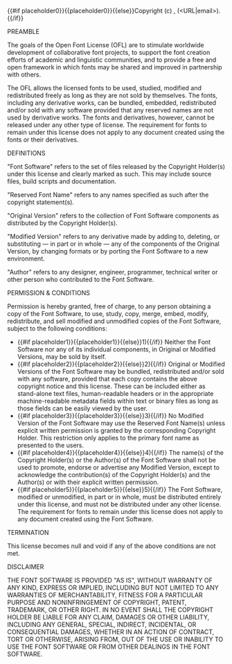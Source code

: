 {{#if placeholder0}}{{placeholder0}}{{else}}Copyright (c) <dates>, <Copyright Holder> (<URL|email>).{{/if}}

PREAMBLE

The goals of the Open Font License (OFL) are to stimulate worldwide development of collaborative font projects, to support the font creation efforts of academic and linguistic communities, and to provide a free and open framework in which fonts may be shared and improved in partnership with others.

The OFL allows the licensed fonts to be used, studied, modified and redistributed freely as long as they are not sold by themselves. The fonts, including any derivative works, can be bundled, embedded, redistributed and/or sold with any software provided that any reserved names are not used by derivative works. The fonts and derivatives, however, cannot be released under any other type of license. The requirement for fonts to remain under this license does not apply to any document created using the fonts or their derivatives.

DEFINITIONS

&quot;Font Software&quot; refers to the set of files released by the Copyright Holder(s) under this license and clearly marked as such. This may include source files, build scripts and documentation.

&quot;Reserved Font Name&quot; refers to any names specified as such after the copyright statement(s).

&quot;Original Version&quot; refers to the collection of Font Software components as distributed by the Copyright Holder(s).

&quot;Modified Version&quot; refers to any derivative made by adding to, deleting, or substituting — in part or in whole — any of the components of the Original Version, by changing formats or by porting the Font Software to a new environment.

&quot;Author&quot; refers to any designer, engineer, programmer, technical writer or other person who contributed to the Font Software.

PERMISSION &amp; CONDITIONS

Permission is hereby granted, free of charge, to any person obtaining a copy of the Font Software, to use, study, copy, merge, embed, modify, redistribute, and sell modified and unmodified copies of the Font Software, subject to the following conditions:

* {{#if placeholder1}}{{placeholder1}}{{else}}1){{/if}} Neither the Font Software nor any of its individual components, in Original or Modified Versions, may be sold by itself.
* {{#if placeholder2}}{{placeholder2}}{{else}}2){{/if}} Original or Modified Versions of the Font Software may be bundled, redistributed and/or sold with any software, provided that each copy contains the above copyright notice and this license. These can be included either as stand-alone text files, human-readable headers or in the appropriate machine-readable metadata fields within text or binary files as long as those fields can be easily viewed by the user.
* {{#if placeholder3}}{{placeholder3}}{{else}}3){{/if}} No Modified Version of the Font Software may use the Reserved Font Name(s) unless explicit written permission is granted by the corresponding Copyright Holder. This restriction only applies to the primary font name as presented to the users.
* {{#if placeholder4}}{{placeholder4}}{{else}}4){{/if}} The name(s) of the Copyright Holder(s) or the Author(s) of the Font Software shall not be used to promote, endorse or advertise any Modified Version, except to acknowledge the contribution(s) of the Copyright Holder(s) and the Author(s) or with their explicit written permission.
* {{#if placeholder5}}{{placeholder5}}{{else}}5){{/if}} The Font Software, modified or unmodified, in part or in whole, must be distributed entirely under this license, and must not be distributed under any other license. The requirement for fonts to remain under this license does not apply to any document created using the Font Software.

TERMINATION

This license becomes null and void if any of the above conditions are not met.

DISCLAIMER

THE FONT SOFTWARE IS PROVIDED &quot;AS IS&quot;, WITHOUT WARRANTY OF ANY KIND, EXPRESS OR IMPLIED, INCLUDING BUT NOT LIMITED TO ANY WARRANTIES OF MERCHANTABILITY, FITNESS FOR A PARTICULAR PURPOSE AND NONINFRINGEMENT OF COPYRIGHT, PATENT, TRADEMARK, OR OTHER RIGHT. IN NO EVENT SHALL THE COPYRIGHT HOLDER BE LIABLE FOR ANY CLAIM, DAMAGES OR OTHER LIABILITY, INCLUDING ANY GENERAL, SPECIAL, INDIRECT, INCIDENTAL, OR CONSEQUENTIAL DAMAGES, WHETHER IN AN ACTION OF CONTRACT, TORT OR OTHERWISE, ARISING FROM, OUT OF THE USE OR INABILITY TO USE THE FONT SOFTWARE OR FROM OTHER DEALINGS IN THE FONT SOFTWARE.